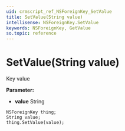 ```yaml
---
uid: crmscript_ref_NSForeignKey_SetValue
title: SetValue(String value)
intellisense: NSForeignKey.SetValue
keywords: NSForeignKey, GetValue
so.topic: reference
---
```


# SetValue(String value)

Key value

**Parameter:** 
 - **value** String

```crmscript
NSForeignKey thing;
String value;
thing.SetValue(value);
```

